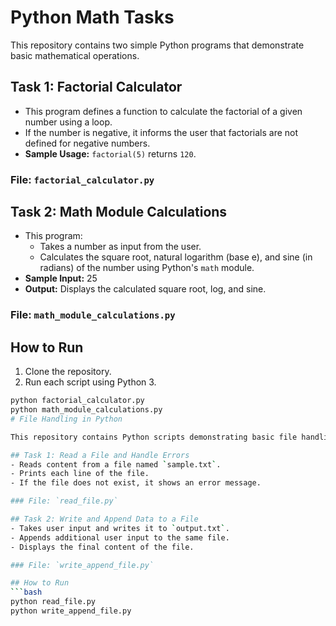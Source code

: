 # Python Math Tasks

This repository contains two simple Python programs that demonstrate basic mathematical operations.

## Task 1: Factorial Calculator
- This program defines a function to calculate the factorial of a given number using a loop.
- If the number is negative, it informs the user that factorials are not defined for negative numbers.
- **Sample Usage:** `factorial(5)` returns `120`.

### File: `factorial_calculator.py`

## Task 2: Math Module Calculations
- This program:
  - Takes a number as input from the user.
  - Calculates the square root, natural logarithm (base e), and sine (in radians) of the number using Python's `math` module.
- **Sample Input:** 25  
- **Output:** Displays the calculated square root, log, and sine.

### File: `math_module_calculations.py`

## How to Run
1. Clone the repository.
2. Run each script using Python 3.

```bash
python factorial_calculator.py
python math_module_calculations.py
# File Handling in Python

This repository contains Python scripts demonstrating basic file handling operations, including reading, writing, and appending to text files with error handling.

## Task 1: Read a File and Handle Errors
- Reads content from a file named `sample.txt`.
- Prints each line of the file.
- If the file does not exist, it shows an error message.

### File: `read_file.py`

## Task 2: Write and Append Data to a File
- Takes user input and writes it to `output.txt`.
- Appends additional user input to the same file.
- Displays the final content of the file.

### File: `write_append_file.py`

## How to Run
```bash
python read_file.py
python write_append_file.py
